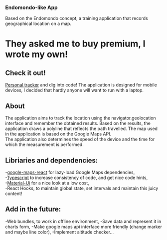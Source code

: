 ### Endomondo-like App

Based on the Endomondo concept, a training application that records geographical location on a map.

# They asked me to buy premium, I wrote my own!

## Check it out!

[Personal tracker](https://dariuszsikorra.github.io/endomondo-like-app/) and dig into code!
The application is designed for mobile devices, I decided that hardly anyone will want to run with a laptop.

## About

The application aims to track the location using the navigator.geolocation interface and remember the obtained results. Based on the results, the application draws a polyline that reflects the path travelled. The map used in the application is based on the Google Maps API.
<br/>
The application also determines the speed of the device and the time for which the measurement is performed.

## Libriaries and dependencies:

-[google-maps-react](https://github.com/fullstackreact/google-maps-react) for lazy-load Google Maps dependencies, <br/>
-[Typescript](https://www.typescriptlang.org/) to increase consistency of code, and get nice code hints, <br/>
-[Material-Ui](https://material-ui.com/) for a nice look at a low cost, <br/>
-React Hooks, to maintain global state, set intervals and maintain this juicy content! <br/>

## Add in the future:

-Web bundles, to work in offline environment,
-Save data and represent it in charts form,
-Make google maps api interface more friendly (change marker and maybe line color),
-Implement altitude checker...
